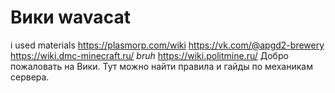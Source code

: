 # Вики wavacat

i used materials
https://plasmorp.com/wiki
https://vk.com/@apgd2-brewery
https://wiki.dmc-minecraft.ru/ _bruh_
https://wiki.politmine.ru/
Добро пожаловать на Вики. Тут можно найти правила и гайды по механикам сервера.
